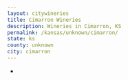 ```yaml
---
layout: citywineries
title: Cimarron Wineries
description: Wineries in Cimarron, KS
permalink: /kansas/unknown/cimarron/
state: ks
county: unknown
city: cimarron
---
```

-
